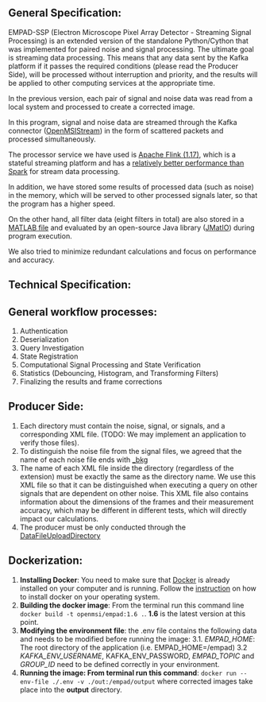 ## General Specification:

EMPAD-SSP (Electron Microscope Pixel Array Detector - Streaming Signal Processing) is an extended version of the standalone Python/Cython that was implemented for paired noise and signal processing. The ultimate goal is streaming data processing. This means that any data sent by the Kafka platform if it passes the required conditions (please read the Producer Side), will be processed without interruption and priority, and the results will be applied to other computing services at the appropriate time. 

In the previous version, each pair of signal and noise data was read from a local system and processed to create a corrected image.

In this program, signal and noise data are streamed through the Kafka connector ([OpenMSIStream](https://openmsistream.readthedocs.io/en/latest/)) in the form of scattered packets and processed simultaneously.


The processor service we have used is [Apache Flink (1.17)](https://flink.apache.org/), which is a stateful streaming platform and has a [relatively better performance than Spark](https://www.macrometa.com/event-stream-processing/spark-vs-flink) for stream data processing.

In addition, we have stored some results of processed data (such as noise) in the memory, which will be served to other processed signals later, so that the program has a higher speed.

On the other hand, all filter data (eight filters in total) are also stored in a [MATLAB file](https://github.com/paradimdata/varimatstream/blob/main/mask/mask.mat) and evaluated by an open-source Java library ([JMatIO](https://github.com/diffplug/JMatIO)) during program execution.

We also tried to minimize redundant calculations and focus on performance and accuracy.

## Technical Specification:

## General workflow processes:
1. Authentication
2. Deserialization 
3. Query Investigation
4. State Registration
5. Computational Signal Processing and State Verification
6. Statistics (Debouncing, Histogram, and Transforming Filters)
7. Finalizing the results and frame corrections

## Producer Side:
1. Each directory must contain the noise, signal, or signals, and a corresponding XML file.
(TODO: We may implement an application to verify those files).
2. To distinguish the noise file from the signal files, we agreed that the name of each noise file ends with [_bkg](https://github.com/paradimdata/varimatstream/blob/main/src/main/resources/META-INF/main/java/org/paradim/empad/com/EMPADConstants.java)
3. The name of each XML file inside the directory (regardless of the extension) must be exactly the same as the directory name. We use this XML file so that it can be distinguished when executing a query on other signals that are dependent on other noise. This XML file also contains information about the dimensions of the frames and their measurement accuracy, which may be different in different tests, which will directly impact our calculations.
4. The producer must be only conducted through the [DataFileUploadDirectory](https://openmsistream.readthedocs.io/en/latest/user_info/main_programs/data_file_upload_directory.html)

   
## Dockerization:
1. **Installing Docker**: You need to make sure that [Docker](https://docs.docker.com) is already installed on your computer and is running. Follow the [instruction](https://docs.docker.com/engine/install/) on how to install docker on your operating system.
2. **Building the docker image**: From the terminal run this command line `docker build -t openmsi/empad:1.6 .`. **1.6** is the latest version at this point.
3. **Modifying the environment file**: the .env file contains the following data and needs to be modified before running the image:
 3.1. _EMPAD_HOME_: The root directory of the application (i.e. EMPAD_HOME=/empad)
 3.2 _KAFKA_ENV_USERNAME_, KAFKA_ENV_PASSWORD, _EMPAD_TOPIC_ and _GROUP_ID_ need to be defined correctly in your environment.
4. **Running the image: From terminal run this command**: `docker run --env-file ./.env -v ./out:/empad/output` where corrected images take place into the **output** directory.

